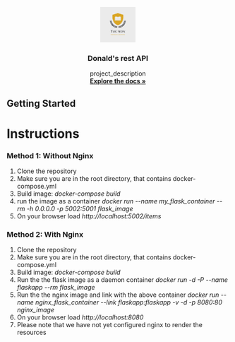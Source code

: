 <div id="top"></div>
<!--
*** Thanks for checking out my project
*** Dr Donald O. Besong
-->


<!-- PROJECT LOGO -->
<br />
<div align="center">
<a href="http://github.com/Donald-Besong/Donald_Rest_API">
<img src="images/logo.png" alt="Logo" width="80" height="80">
</a>

<h3 align="center">Donald's rest API</h3>
<p align="center">
project_description
<br />
<a href="http://github.com/Donald-Besong/Donald_Rest_API"><strong>Explore the docs »</strong></a>
</p>
</div>

<!-- GETTING STARTED -->
## Getting Started

<h1>Instructions</h1>
<h3>Method 1: Without Nginx</h3>

<ol>
<li> Clone the repository </li>
<li> Make sure you are in the root directory, that contains docker-compose.yml </li>
<li> Build image: <i>docker-compose build </i></li>
<li> run the image as a container <i>docker run  --name my_flask_container --rm -h 0.0.0.0 -p 5002:5001 flask_image </i> </li>
<li> On your browser load <i>http://localhost:5002/items</i> </li>

</ol>

<h3>Method 2: With Nginx</h3>

<ol>
<li> Clone the repository </li>
<li> Make sure you are in the root directory, that contains docker-compose.yml </li>
<li> Build image: <i>docker-compose build </i></li>
<li> Run the the flask image as a daemon container <i>docker run  -d -P --name flaskapp --rm flask_image </i> </li>
<li> Run the the nginx image and link with the above container <i>docker run --name nginx_flask_container --link flaskapp:flaskapp -v -d -p  8080:80 nginx_image </i> </li>
<li> On your browser load <i>http://localhost:8080</i> </li>
<li> Please note that we have not yet configured nginx to render the resources </li>
</ol>
